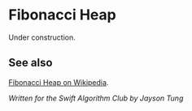 # Fibonacci Heap

Under construction.

## See also 

[Fibonacci Heap on Wikipedia](https://en.wikipedia.org/wiki/Fibonacci_heap).

*Written for the Swift Algorithm Club by Jayson Tung*
